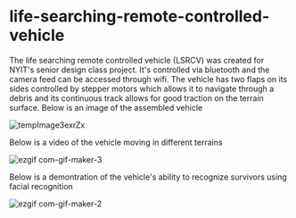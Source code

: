 # life-searching-remote-controlled-vehicle
The life searching remote controlled vehicle (LSRCV) was created for NYIT's senior design class project. It's controlled via bluetooth and the camera feed can be accessed through wifi. The vehicle has two flaps on its sides controlled by stepper motors which allows it to navigate through a debris and its continuous track allows for good traction on the terrain surface. 
Below is an image of the assembled vehicle

![tempImage3exrZx](https://user-images.githubusercontent.com/121901181/210452305-25eb9622-54ee-43bb-8da9-e34817b3475a.gif)

Below is a video of the vehicle moving in different terrains

![ezgif com-gif-maker-3](https://user-images.githubusercontent.com/121901181/210454664-28a9fe60-461f-4ff7-9a05-5895c280c865.gif)

Below is a demontration of the vehicle's ability to recognize survivors using facial recognition

![ezgif com-gif-maker-2](https://user-images.githubusercontent.com/121901181/210451646-cdf29886-0bae-4129-ab6e-1ff11e993032.gif)

